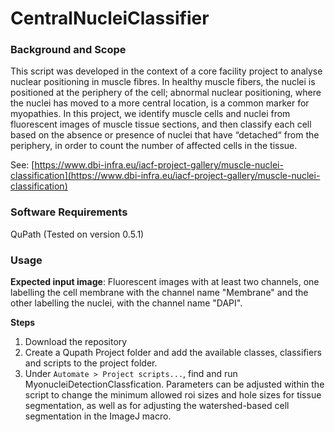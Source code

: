 # CentralNucleiClassifier

### Background and Scope
This script was developed in the context of a core facility project to analyse nuclear positioning in muscle fibres. In healthy muscle fibers, the nuclei is positioned at the periphery of the cell; abnormal nuclear positioning, where the nuclei has moved to a more central location, is a common marker for myopathies. In this project, we identify muscle cells and nuclei from fluorescent images of muscle tissue sections, and then classify each cell based on the absence or presence of nuclei that have “detached“ from the periphery, in order to count the number of affected cells in the tissue.

See: [https://www.dbi-infra.eu/iacf-project-gallery/muscle-nuclei-classification](https://www.dbi-infra.eu/iacf-project-gallery/muscle-nuclei-classification)

### Software Requirements
QuPath (Tested on version 0.5.1)

### Usage
**Expected input image**: Fluorescent images with at least two channels, one labelling the cell membrane with the channel name "Membrane" and the other labelling the nuclei, with the channel name "DAPI".

**Steps**
1. Download the repository
2. Create a Qupath Project folder and add the available classes, classifiers and scripts to the project folder.
3. Under `Automate > Project scripts...`, find and run MyonucleiDetectionClassfication. Parameters can be adjusted within the script to change the minimum allowed roi sizes and hole sizes for tissue segmentation, as well as for adjusting the watershed-based cell segmentation in the ImageJ macro.
